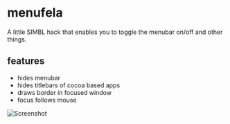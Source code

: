 # menufela


A little SIMBL hack that enables you to toggle the menubar on/off and other things.


## features

* hides menubar
* hides titlebars of cocoa based apps
* draws border in focused window
* focus follows mouse

![Screenshot](https://dl.dropboxusercontent.com/u/8178/Screenshots/_xn946eadm_v.png)
